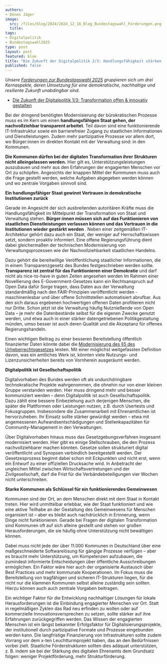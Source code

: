 ```yaml
---
authors:
- Dénes Jäger
image:
  src: /files/blog/2024/2024_12_16_Blog_Bundestagswahl_Forderungen.png
  title: 
tags:
- Digitalpolitik
- Bundestagswahl2025
type: post
layout: post
featured: blue
title: "Die Zukunft der Digitalpolitik 2/3: Handlungsfähigkeit stärken & Vertrauen zurückgewinnen"
published: false
---
```


*Unsere [Forderungen zur Bundestagswahl 2025](https://okfn.de/publikationen/2024-okf-forderungen-bundestagswahl/) gruppieren sich um drei Kernaspekte, deren Umsetzung für eine demokratische, nachhaltige und resiliente Zukunft unabdingbar sind.*
* [ Die Zukunft der Digitalpolitik 1/3: Transformation offen & innovativ gestalten](https://okfn.de/blog/)

Bei der dringend benötigten Modernisierung der bürokratischen Prozesse muss es im Kern um einen <b>handlungsfähigen Staat gehen, der nachvollziehbar transparent arbeitet</b>. Teil davon sind eine funktionierende IT-Infrastruktur sowie ein barrierefreier Zugang zu staatlichen Informationen und Dienstleistungen. Zudem mehr partizipative Prozesse vor allem dort, wo Bürger:innen im direkten Kontakt mit der Verwaltung sind: in den Kommunen. 

<b>Die Kommunen dürfen bei der digitalen Transformation ihrer Strukturen nicht alleingelassen werden.</b> Hier gilt es, Unterstützungsleistungen auszubauen und mehr aus den Erfahrungen der engagierten Menschen vor Ort zu schöpfen. Angesichts der knappen Mittel der Kommunen muss auch die Frage gestellt werden, welche Aufgaben abgegeben werden können und wo zentrale Vorgaben sinnvoll sind.

**Ein handlungsfähiger Staat gewinnt Vertrauen in demokratische Institutionen zurück**

Gerade im Angesicht der sich ausbreitenden autoritären Kräfte muss die Handlungsfähigkeit im Mittelpunkt der Transformation von Staat und Verwaltung stehen. <b>Bürger:innen müssen sich auf das Funktionieren von staatlichen Dienstleistungen verlassen können und das Vertrauen in die Institutionen wieder gestärkt werden </b>. Neben einer zeitgemäßen IT-Architektur gehört dazu auch ein Staat, der weniger auf Herrschaftswissen setzt, sondern proaktiv informiert. Eine offene Regierungsführung dient dabei gleichermaßen der technischen Modernisierung von Verwaltungsprozessen wie der Nachvollziehbarkeit staatlichen Handelns. 

Dazu gehört die bereitwillige Veröffentlichung staatlicher Informationen, die in einem Transparenzgesetz des Bundes festgeschrieben werden sollte. <b>Transparenz ist zentral für das Funktionieren einer Demokratie</b> und darf nicht als nice-to-have in guten Zeiten angesehen werden Im Rahmen einer Novellierung des E-Government-Gesetzes kann ein Rechtsanspruch auf Open Data dafür Sorge tragen, dass Daten aus der Verwaltung standardmäßig nach den FAIR-Prinzipien veröffentlicht werden - maschinenlesbar und über offene Schnittstellen automatisiert abrufbar. Aus den sich daraus ergebenen hochwertigen offenen Daten profitieren nicht nur Dritte. Schon jetzt ist die Verwaltung häufig Nutznießende von Open Data – je mehr die Datenbestände selbst für die eigenen Zwecke genutzt werden, und etwa auch in einer stärker datengetriebenen Politikgestaltung münden, umso besser ist auch deren Qualität und die Akzeptanz für offenes Regierungshandeln.

Einen wichtigen Beitrag zu einer besseren Bereitstellung öffentlich finanzierter Daten könnte dabei die [Modernisierung des §5 des Urheberrechtsgesetzes](https://blog.wikimedia.de/2023/02/23/monsters-of-law/) leisten. Mit einer möglichst weitgefassten Definition davon, was ein amtliches Werk ist, könnten viele Nutzungs- und Lizenzunsicherheiten bereits von Vornherein ausgeräumt werden.

**Digitalpolitik ist Gesellschaftspolitik**

Digitalvorhaben des Bundes werden oft als undurchdringbare technokratische Projekte wahrgenommen, die ohnehin nur von einer kleinen Gruppe verstanden werden. Hier muss dringend mehr und besser kommuniziert werden – denn Digitalpolitik ist auch Gesellschaftspolitik. Dazu zählt eine bessere Einbeziehung  auch derjenigen Menschen, die später die Plattformen oder Leistungen nutzen, z.B. durch Usertests und Fokusgruppen. Insbesondere die Zusammenarbeit mit Ehrenamtlichen ist hervorzuheben. Ihr Einsatz sollte stärker gewürdigt werden – etwa mit angemessenen Aufwandsentschädigungen und Stellenkapazitäten für Community-Management in den Verwaltungen.

Über Digitalvorhaben hinaus muss das Gesetzgebungsverfahren insgesamt modernisiert werden. Hier gibt es einige Stellschrauben, die den Prozess nachvollziehbarer machen könnten. Gesetze sollen strukturiert digital veröffentlicht und Synopsen verbindlich bereitgestellt werden. Der Gesetzesprozess beginnt dabei schon mit Eckpunkten und nicht erst, wenn ein Entwurf zu einer offiziellen Drucksache wird. In Anbetracht der ungleichen Mittel zwischen Wirtschaftsvertretungen und der Zivilgesellschaft, darf die Frist für die Verbändebeteiligungen vier Wochen nicht unterschreiten.

**Starke Kommunen als Schlüssel für ein funktionierendes Gemeinwesen**

Kommunen sind der Ort, an dem Menschen direkt mit dem Staat in Kontakt treten. Hier wird unmittelbar erlebbar, wie der Staat funktioniert und wie eine aktive Teilhabe an der Gestaltung des Gemeinwesens für Menschen organisiert ist – aber es bleibt auch nachdrücklich in Erinnerung, wenn Dinge nicht funktionieren. Gerade bei Fragen der digitalen Transformation sind Kommunen oft auf sich alleine gestellt und stehen vor großen Herausforderungen, die sie häufig ohne Unterstützung nicht bewältigen können. 

Dabei muss nicht jede der über 11.000 Kommunen in Deutschland über eine maßgeschneiderte Softwarelösung für gängige Prozesse verfügen – aber es braucht mehr Unterstützung, um Kompetenzen aufzubauen, die zumindest informierte Entscheidungen über öffentliche Ausschreibungen ermöglichen. Ein Faktor wäre hier auch der organisierte Austausch über Best Practices und mehr kommunale Kooperationen. Im Fokus muss die Bereitstellung von tragfähigen und sicheren IT-Strukturen liegen, für die nicht nur die klammen Kommunen selbst alleine zuständig sein sollten. Hierzu können auch auch zentrale Vorgaben beitragen.

Ein wichtiger Faktor für die Entwicklung nachhaltiger Lösungen für lokale Herausforderungen ist die Einbindung engagierter Menschen vor Ort. Statt in regelmäßigen Zyklen das Rad neu erfinden zu wollen oder auf kommerzielle Innovationsversprechen zu setzen, sollte  stärker auf ihre Erfahrungen zurückgegriffen werden. Das Wissen der engagierten Menschen ist ein längst bekannter Erfolgsfaktor für Digitalisierungsprojekte, der institutionell durch partizipative Formate und Prozesse eingebunden werden kann. Die langfristige Finanzierung von Infrastrukturen sollte zudem Vorrang vor dem x-ten Leuchtturmprojekt haben, das an den Bedürfnissen vorbei zielt. Staatliche Förderstrukturen sollten dies adäquat unterstützen, z. B. indem sie bei der Stärkung des digitalen Ehrenamts dem Grundsatz folgen: weniger Projektförderung, mehr Strukturförderung. 
